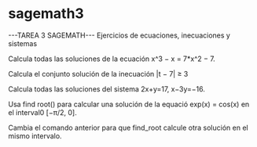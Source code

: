 # sagemath3
---TAREA 3 SAGEMATH---
Ejercicios de ecuaciones, inecuaciones y sistemas

Calcula todas las soluciones de la ecuación x^3 − x = 7*x^2 − 7.

Calcula el conjunto solución de la inecuación |t − 7| ≥ 3

Calcula todas las soluciones del sistema 2x+y=17, x−3y=−16.

Usa find root() para calcular una solución de la equació exp(x) = cos(x) en el interval0 [−π/2, 0].

Cambia el comando anterior para que find_root calcule otra solución en el mismo intervalo.
